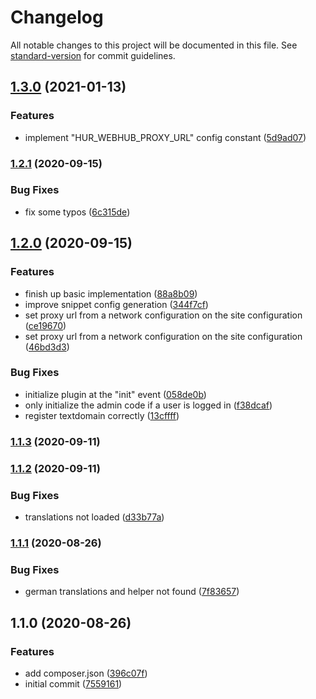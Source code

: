 # Changelog

All notable changes to this project will be documented in this file. See [standard-version](https://github.com/conventional-changelog/standard-version) for commit guidelines.

## [1.3.0](https://github.com/huettig-rompf-marketing/wordpress-snippets-plugin/compare/v1.2.1...v1.3.0) (2021-01-13)


### Features

* implement "HUR_WEBHUB_PROXY_URL" config constant ([5d9ad07](https://github.com/huettig-rompf-marketing/wordpress-snippets-plugin/commit/5d9ad07a78d3e2936acb692801be02e7d7780ef1))

### [1.2.1](https://github.com/huettig-rompf-marketing/wordpress-snippets-plugin/compare/v1.2.0...v1.2.1) (2020-09-15)


### Bug Fixes

* fix some typos ([6c315de](https://github.com/huettig-rompf-marketing/wordpress-snippets-plugin/commit/6c315de9f726f8eb105bcec54b040ea400747913))

## [1.2.0](https://github.com/huettig-rompf-marketing/wordpress-snippets-plugin/compare/v1.1.3...v1.2.0) (2020-09-15)


### Features

* finish up basic implementation ([88a8b09](https://github.com/huettig-rompf-marketing/wordpress-snippets-plugin/commit/88a8b09fd2ea4d98e59aa4990b25d7a5beddf00b))
* improve snippet config generation ([344f7cf](https://github.com/huettig-rompf-marketing/wordpress-snippets-plugin/commit/344f7cfe7991adb0fb651e0d55eb3aa296899067))
* set proxy url from a network configuration on the site configuration ([ce19670](https://github.com/huettig-rompf-marketing/wordpress-snippets-plugin/commit/ce19670e35b816c62a33dc5d6bd45133147c92a6))
* set proxy url from a network configuration on the site configuration ([46bd3d3](https://github.com/huettig-rompf-marketing/wordpress-snippets-plugin/commit/46bd3d32d48ec61b5253adbb5d22797d4634836a))


### Bug Fixes

* initialize plugin at the "init" event ([058de0b](https://github.com/huettig-rompf-marketing/wordpress-snippets-plugin/commit/058de0bc6ea8203f68dabe0573e214faed841786))
* only initialize the admin code if a user is logged in ([f38dcaf](https://github.com/huettig-rompf-marketing/wordpress-snippets-plugin/commit/f38dcaf67fc8bb342af36afb4d9858b46191ddbb))
* register textdomain correctly ([13cffff](https://github.com/huettig-rompf-marketing/wordpress-snippets-plugin/commit/13cffff889351118d22e09ca57acdffc3bfa4f14))

### [1.1.3](https://github.com/huettig-rompf-marketing/wordpress-snippets-plugin/compare/v1.1.2...v1.1.3) (2020-09-11)

### [1.1.2](https://github.com/huettig-rompf-marketing/wordpress-snippets-plugin/compare/v1.1.1...v1.1.2) (2020-09-11)


### Bug Fixes

* translations not loaded ([d33b77a](https://github.com/huettig-rompf-marketing/wordpress-snippets-plugin/commit/d33b77a0120f60fc6381c6919889978d25cb526f))

### [1.1.1](https://github.com/huettig-rompf-marketing/wordpress-snippets-plugin/compare/v1.1.0...v1.1.1) (2020-08-26)


### Bug Fixes

* german translations and helper not found ([7f83657](https://github.com/huettig-rompf-marketing/wordpress-snippets-plugin/commit/7f836570e6412da8817815b078c2f204405a3a5f))

## 1.1.0 (2020-08-26)


### Features

* add composer.json ([396c07f](https://github.com/huettig-rompf-marketing/wordpress-snippets-plugin/commit/396c07f29f3891cc65d0d4915f5b09a8a43d132f))
* initial commit ([7559161](https://github.com/huettig-rompf-marketing/wordpress-snippets-plugin/commit/75591616d787ed9fd275581bc1ad6fab9be779a3))
